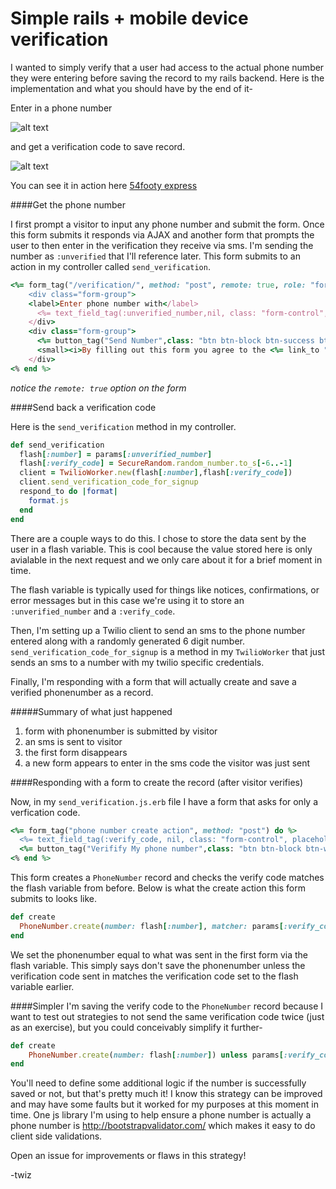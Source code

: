 Simple rails + mobile device verification
======================

I wanted to simply verify that a user had access to the actual phone number they were entering before saving the record to my rails backend. Here is the implementation and what you should have by the end of it-

Enter in a phone number

![alt text](http://fat.gfycat.com/LegitimateEvenFoal.gif "enter number")

and get a verification code to save record.

![alt text](http://fat.gfycat.com/ReflectingTheseAfricanparadiseflycatcher.gif "enter number")

You can see it in action here [54footy express](https://54fexpress.com)

####Get the phone number

I first prompt a visitor to input any phone number and submit the form. Once this form submits it responds via AJAX and another form that prompts the user to then enter in the verification they receive via sms. I'm sending the number as `:unverified` that I'll reference later. This form submits to an action in my controller called `send_verification`.

```ruby
<%= form_tag("/verification/", method: "post", remote: true, role: "form", id: "phonenumberForm") do %>
	<div class="form-group">
	<label>Enter phone number with</label>
	  <%= text_field_tag(:unverified_number,nil, class: "form-control", placeholder: "ex: +14151234567", data: {"bv-phone-message" => true} )%>
	</div>
	<div class="form-group">
	  <%= button_tag("Send Number",class: "btn btn-block btn-success btn-lg") %>
	  <small><i>By filling out this form you agree to the <%= link_to "terms", terms_path %></i></small>
	</div> 
<% end %> 
```

_notice the `remote: true` option on the form_

####Send back a verification code

Here is the `send_verification` method in my controller. 

```ruby
def send_verification
  flash[:number] = params[:unverified_number]
  flash[:verify_code] = SecureRandom.random_number.to_s[-6..-1]
  client = TwilioWorker.new(flash[:number],flash[:verify_code])
  client.send_verification_code_for_signup    
  respond_to do |format|
    format.js
  end
end
```

There are a couple ways to do this. I chose to store the data sent by the user in a flash variable. This is cool because the value stored here is only avialable in the next request and we only care about it for a brief moment in time.

The flash variable is typically used for things like notices, confirmations, or error messages but in this case we're using it to store an `:unverified_number` and a `:verify_code`.

Then, I'm setting up a Twilio client to send an sms to the phone number entered along with a randomly generated 6 digit number. `send_verification_code_for_signup` is a method in my `TwilioWorker` that just sends an sms to a number with my twilio specific credentials. 

Finally, I'm responding with a form that will actually create and save a verified phonenumber as a record. 


#####Summary of what just happened
1. form with phonenumber is submitted by visitor
2. an sms is sent to visitor
3. the first form disappears
4. a new form appears to enter in the sms code the visitor was just sent

####Responding with a form to create the record (after visitor verifies)

Now, in my `send_verification.js.erb` file I have a form that asks for only a verfication code. 

```ruby
<%= form_tag("phone number create action", method: "post") do %>
  <%= text_field_tag(:verify_code, nil, class: "form-control", placeholder: "ex: 85666")%>
  <%= button_tag("Verifify My phone number",class: "btn btn-block btn-warning btn-lg") %>
<% end %>
```

This form creates a `PhoneNumber` record and checks the verify code matches the flash variable from before. Below is what the create action this form submits to looks like. 
 

```ruby
def create
  PhoneNumber.create(number: flash[:number], matcher: params[:verify_code]) unless params[:verify_code] != flash[:verify_code]    
end
```
We set the phonenumber equal to what was sent in the first form via the flash variable. This simply says don't save the phonenumber unless the verification code sent in matches the verification code set to the flash variable earlier.

####Simpler
I'm saving the verify code to the `PhoneNumber` record because I want to test out strategies to not send the same verification code twice (just as an exercise), but you could conceivably simplify it further- 

```ruby
def create
	PhoneNumber.create(number: flash[:number]) unless params[:verify_code] != flash[:verify_code]    
end
```

You'll need to define some additional logic if the number is successfully saved or not, but that's pretty much it! I know this strategy can be improved and may have some faults but it worked for my purposes at this moment in time. One js library I'm using to help ensure a phone number is actually a phone number is http://bootstrapvalidator.com/ which makes it easy to do client side validations. 

Open an issue for improvements or flaws in this strategy!

-twiz
